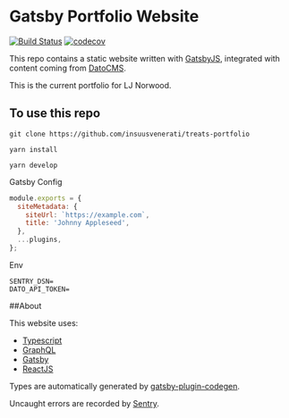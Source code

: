 # Gatsby Portfolio Website

[![Build Status](https://drone.stiforr.tech/api/badges/insuusvenerati/treats-portfolio/status.svg)](https://drone.stiforr.tech/insuusvenerati/treats-portfolio)
[![codecov](https://codecov.io/gh/insuusvenerati/datocms-Gatsby-portfolio-demo/branch/master/graph/badge.svg)](https://codecov.io/gh/insuusvenerati/datocms-Gatsby-portfolio-demo)

This repo contains a static website written with [GatsbyJS](https://www.gatsbyjs.org/), integrated with content coming from [DatoCMS](https://www.datocms.com).

This is the current portfolio for LJ Norwood.

## To use this repo

```shell script
git clone https://github.com/insuusvenerati/treats-portfolio
```

```shell script
yarn install
```

```shell script
yarn develop
```

Gatsby Config

```js
module.exports = {
  siteMetadata: {
    siteUrl: `https://example.com`,
    title: 'Johnny Appleseed',
  },
  ...plugins,
};
```

Env

```
SENTRY_DSN=
DATO_API_TOKEN=
```

##About

This website uses:

- [Typescript](https://www.typescriptlang.org/)
- [GraphQL](https://graphql.org/)
- [Gatsby](https://www.gatsbyjs.org/)
- [ReactJS](https://reactjs.org/)

Types are automatically generated by [gatsby-plugin-codegen](https://www.gatsbyjs.org/packages/gatsby-plugin-codegen/).

Uncaught errors are recorded by [Sentry](https://sentry.io/).
